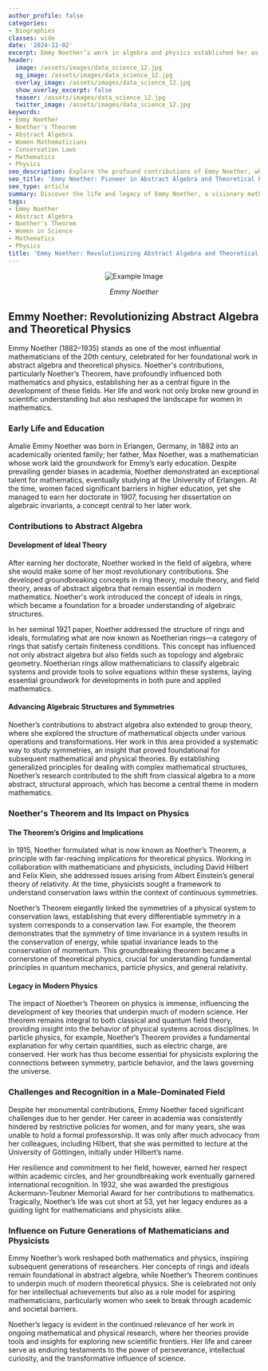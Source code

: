 ```yaml
---
author_profile: false
categories:
- Biographies
classes: wide
date: '2024-11-02'
excerpt: Emmy Noether’s work in algebra and physics established her as a pioneer, particularly through her groundbreaking theorem linking symmetries to conservation laws.
header:
  image: /assets/images/data_science_12.jpg
  og_image: /assets/images/data_science_12.jpg
  overlay_image: /assets/images/data_science_12.jpg
  show_overlay_excerpt: false
  teaser: /assets/images/data_science_12.jpg
  twitter_image: /assets/images/data_science_12.jpg
keywords:
- Emmy Noether
- Noether's Theorem
- Abstract Algebra
- Women Mathematicians
- Conservation Laws
- Mathematics
- Physics
seo_description: Explore the profound contributions of Emmy Noether, whose work in abstract algebra and Noether's Theorem has transformed mathematics and theoretical physics.
seo_title: 'Emmy Noether: Pioneer in Abstract Algebra and Theoretical Physics'
seo_type: article
summary: Discover the life and legacy of Emmy Noether, a visionary mathematician whose contributions to algebra and theoretical physics continue to shape modern science.
tags:
- Emmy Noether
- Abstract Algebra
- Noether's Theorem
- Women in Science
- Mathematics
- Physics
title: 'Emmy Noether: Revolutionizing Abstract Algebra and Theoretical Physics'
---
```


<p align="center">
  <img src="/assets/images/biographies/emmy_noether.jpg" alt="Example Image">
</p>
<p align="center"><i>Emmy Noether</i></p>

## Emmy Noether: Revolutionizing Abstract Algebra and Theoretical Physics

Emmy Noether (1882–1935) stands as one of the most influential mathematicians of the 20th century, celebrated for her foundational work in abstract algebra and theoretical physics. Noether's contributions, particularly Noether’s Theorem, have profoundly influenced both mathematics and physics, establishing her as a central figure in the development of these fields. Her life and work not only broke new ground in scientific understanding but also reshaped the landscape for women in mathematics.

### Early Life and Education

Amalie Emmy Noether was born in Erlangen, Germany, in 1882 into an academically oriented family; her father, Max Noether, was a mathematician whose work laid the groundwork for Emmy’s early education. Despite prevailing gender biases in academia, Noether demonstrated an exceptional talent for mathematics, eventually studying at the University of Erlangen. At the time, women faced significant barriers in higher education, yet she managed to earn her doctorate in 1907, focusing her dissertation on algebraic invariants, a concept central to her later work.

### Contributions to Abstract Algebra

#### Development of Ideal Theory

After earning her doctorate, Noether worked in the field of algebra, where she would make some of her most revolutionary contributions. She developed groundbreaking concepts in ring theory, module theory, and field theory, areas of abstract algebra that remain essential in modern mathematics. Noether's work introduced the concept of ideals in rings, which became a foundation for a broader understanding of algebraic structures.

In her seminal 1921 paper, Noether addressed the structure of rings and ideals, formulating what are now known as Noetherian rings—a category of rings that satisfy certain finiteness conditions. This concept has influenced not only abstract algebra but also fields such as topology and algebraic geometry. Noetherian rings allow mathematicians to classify algebraic systems and provide tools to solve equations within these systems, laying essential groundwork for developments in both pure and applied mathematics.

#### Advancing Algebraic Structures and Symmetries

Noether’s contributions to abstract algebra also extended to group theory, where she explored the structure of mathematical objects under various operations and transformations. Her work in this area provided a systematic way to study symmetries, an insight that proved foundational for subsequent mathematical and physical theories. By establishing generalized principles for dealing with complex mathematical structures, Noether’s research contributed to the shift from classical algebra to a more abstract, structural approach, which has become a central theme in modern mathematics.

### Noether's Theorem and Its Impact on Physics

#### The Theorem’s Origins and Implications

In 1915, Noether formulated what is now known as Noether’s Theorem, a principle with far-reaching implications for theoretical physics. Working in collaboration with mathematicians and physicists, including David Hilbert and Felix Klein, she addressed issues arising from Albert Einstein’s general theory of relativity. At the time, physicists sought a framework to understand conservation laws within the context of continuous symmetries.

Noether’s Theorem elegantly linked the symmetries of a physical system to conservation laws, establishing that every differentiable symmetry in a system corresponds to a conservation law. For example, the theorem demonstrates that the symmetry of time invariance in a system results in the conservation of energy, while spatial invariance leads to the conservation of momentum. This groundbreaking theorem became a cornerstone of theoretical physics, crucial for understanding fundamental principles in quantum mechanics, particle physics, and general relativity.

#### Legacy in Modern Physics

The impact of Noether’s Theorem on physics is immense, influencing the development of key theories that underpin much of modern science. Her theorem remains integral to both classical and quantum field theory, providing insight into the behavior of physical systems across disciplines. In particle physics, for example, Noether’s Theorem provides a fundamental explanation for why certain quantities, such as electric charge, are conserved. Her work has thus become essential for physicists exploring the connections between symmetry, particle behavior, and the laws governing the universe.

### Challenges and Recognition in a Male-Dominated Field

Despite her monumental contributions, Emmy Noether faced significant challenges due to her gender. Her career in academia was consistently hindered by restrictive policies for women, and for many years, she was unable to hold a formal professorship. It was only after much advocacy from her colleagues, including Hilbert, that she was permitted to lecture at the University of Göttingen, initially under Hilbert’s name.

Her resilience and commitment to her field, however, earned her respect within academic circles, and her groundbreaking work eventually garnered international recognition. In 1932, she was awarded the prestigious Ackermann-Teubner Memorial Award for her contributions to mathematics. Tragically, Noether’s life was cut short at 53, yet her legacy endures as a guiding light for mathematicians and physicists alike.

### Influence on Future Generations of Mathematicians and Physicists

Emmy Noether’s work reshaped both mathematics and physics, inspiring subsequent generations of researchers. Her concepts of rings and ideals remain foundational in abstract algebra, while Noether’s Theorem continues to underpin much of modern theoretical physics. She is celebrated not only for her intellectual achievements but also as a role model for aspiring mathematicians, particularly women who seek to break through academic and societal barriers.

Noether’s legacy is evident in the continued relevance of her work in ongoing mathematical and physical research, where her theories provide tools and insights for exploring new scientific frontiers. Her life and career serve as enduring testaments to the power of perseverance, intellectual curiosity, and the transformative influence of science.
